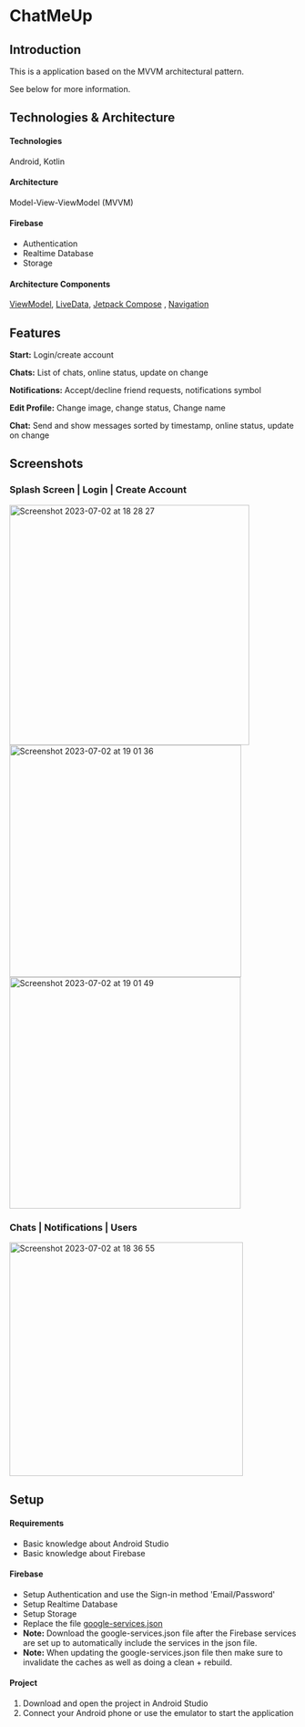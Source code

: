 # ChatMeUp
## Introduction
This is a application based on the MVVM architectural pattern.

See below for more information.

## Technologies & Architecture 

#### Technologies
Android, Kotlin

#### Architecture
Model-View-ViewModel (MVVM)

#### Firebase
* Authentication
* Realtime Database
* Storage

#### Architecture Components
[ViewModel](https://developer.android.com/topic/libraries/architecture/viewmodel), [LiveData](https://developer.android.com/topic/libraries/architecture/livedata), [Jetpack Compose](https://developer.android.com/jetpack/compose?gclid=Cj0KCQjwwISlBhD6ARIsAESAmp5eTKsRAVvdgIBFEu7ACiZM2ll6nRF8xwqCxuIIF55zxosP71k_T1QaAj21EALw_wcB&gclsrc=aw.ds) , 
[Navigation](https://developer.android.com/guide/navigation/)

## Features

**Start:** Login/create account

**Chats:** List of chats, online status, update on change

**Notifications:** Accept/decline friend requests, notifications symbol

**Edit Profile:** Change image, change status, Change name

**Chat:** Send and show messages sorted by timestamp, online status, update on change

## Screenshots

### Splash Screen | Login | Create Account

<p align = "left" >
  <img width="421" alt="Screenshot 2023-07-02 at 18 28 27" src="https://github.com/VIPlearner/ChatMeUp/assets/63104739/6ae5a850-20d5-4459-be07-26ac32d0fadf">
  <img width="407" alt="Screenshot 2023-07-02 at 19 01 36" src="https://github.com/VIPlearner/ChatMeUp/assets/63104739/132a78d7-a144-4913-a26e-46ff7abd6fab">
  <img width="406" alt="Screenshot 2023-07-02 at 19 01 49" src="https://github.com/VIPlearner/ChatMeUp/assets/63104739/302610ff-d3df-4508-9c6e-30ec3f01bf86">
</p>

### Chats | Notifications | Users

<p align = "left" >
  <img width="410" alt="Screenshot 2023-07-02 at 18 36 55" sr<img width="406" alt="Screenshot 2023-07-02 at 19 20 42"       
   src="https://github.com/VIPlearner/ChatMeUp/assets/63104739/7543e458-d751-4ada-bbff-cce76c3b2ca7">
</p>

## Setup
#### Requirements
* Basic knowledge about Android Studio
* Basic knowledge about Firebase

#### Firebase
 * Setup Authentication and use the Sign-in method 'Email/Password'
 * Setup Realtime Database
 * Setup Storage
 * Replace the file [google-services.json](app/google-services.json)
 * <b>Note:</b> Download the google-services.json file after the Firebase services are set up to automatically include the services in the json file.
 * <b>Note:</b> When updating the google-services.json file then make sure to invalidate the caches as well as doing a clean + rebuild.

#### Project
1. Download and open the project in Android Studio
2. Connect your Android phone or use the emulator to start the application

